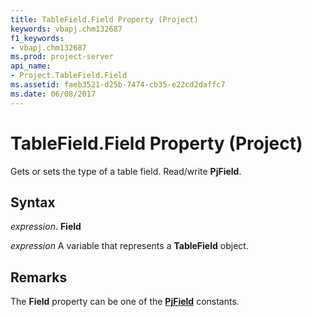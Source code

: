 ```yaml
---
title: TableField.Field Property (Project)
keywords: vbapj.chm132687
f1_keywords:
- vbapj.chm132687
ms.prod: project-server
api_name:
- Project.TableField.Field
ms.assetid: faeb3521-d25b-7474-cb35-e22cd2daffc7
ms.date: 06/08/2017
---
```



# TableField.Field Property (Project)

Gets or sets the type of a table field. Read/write  **PjField**.


## Syntax

 _expression_. **Field**

 _expression_ A variable that represents a **TableField** object.


## Remarks

The  **Field** property can be one of the **[PjField](pjfield-enumeration-project.md)** constants.


